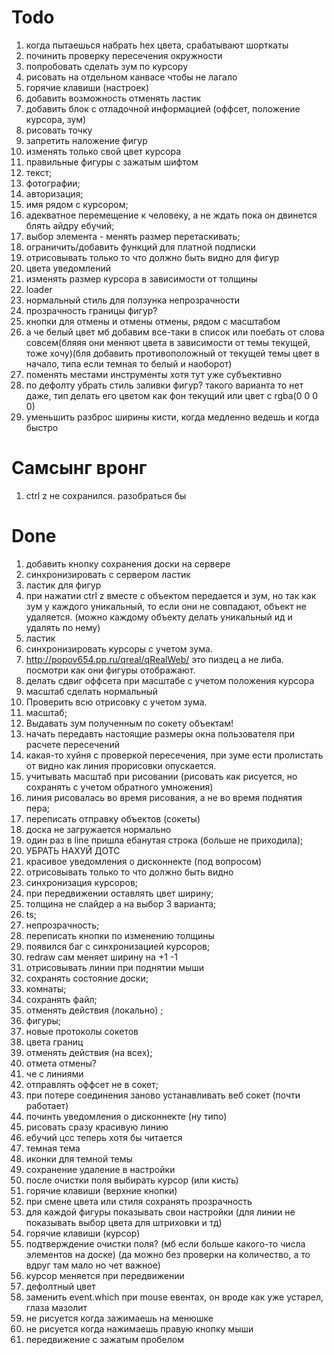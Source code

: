 # Todo

1.  когда пытаешься набрать hex цвета, срабатывают шорткаты
2.  починить проверку пересечения окружности
3.  попробовать сделать зум по курсору
4.  рисовать на отдельном канвасе чтобы не лагало
6.  горячие клавиши (настроек)
7.  добавить возможность отменять ластик
8.  добавить блок с отладочной информацией (оффсет, положение курсора, зум)
9.  рисовать точку
10. запретить наложение фигур
11. изменять только свой цвет курсора
12. правильные фигуры с зажатым шифтом
13. текст;
14. фотографии;
15. авторизация;
16. имя рядом с курсором;
18. адекватное перемещение к человеку, а не ждать пока он двинется блять айдру ебучий;
19. выбор элемента - менять размер перетаскивать;
19. ограничить/добавить функций для платной подписки
20. отрисовывать только то что должно быть видно для фигур
22. цвета уведомлений
23. изменять размер курсора в зависимости от толщины
24. loader
25. нормальный стиль для ползунка непрозрачности
26. прозрачность границы фигур?
26. кнопки для отмены и отмены отмены, рядом с масштабом
27. а че белый цвет мб добавим все-таки в список или поебать от слова совсем(бляяя они меняют цвета в зависимости от темы текущей, тоже хочу)(бля добавить противоположный от текущей темы цвет в начало, типа если темная то белый и наоборот)
28. поменять местами инструменты хотя тут уже субъективно
29. по дефолту убрать стиль заливки фигур? такого варианта то нет даже, тип делать его цветом как фон текущий или цвет с rgba(0 0 0 0)
30. уменьшить разброс ширины кисти, когда медленно ведешь и когда быстро

# Самсынг вронг

1. ctrl z не сохранился. разобраться бы

# Done

1.  добавить кнопку сохранения доски на сервере
2.  синхронизировать с сервером ластик
3.  ластик для фигур
4.  при нажатии ctrl z вместе с объектом передается и зум, но так как зум у каждого уникальный, то если они не совпадают, объект не удаляется. (можно каждому объекту делать уникальный ид и удалять по нему)
5.  ластик
6.  синхронизировать курсоры с учетом зума.
7.  http://popov654.pp.ru/qreal/qRealWeb/ это пиздец а не либа. посмотри как они фигуры отображают.
8.  делать сдвиг оффсета при масштабе с учетом положения курсора
9.  масштаб сделать нормальный
10. Проверить всю отрисовку с учетом зума.
11. масштаб;
12. Выдавать зум полученным по сокету объектам!
13. начать передавть настоящие размеры окна пользователя при расчете пересечений
14. какая-то хуйня с проверкой пересечения, при зуме ести пролистать от видно как линия прорисовки опускается.
15. учитывать масштаб при рисовании (рисовать как рисуется, но сохранять с учетом обратного умножения)
16. линия рисовалась во время рисования, а не во время поднятия пера;
17. переписать отправку объектов (сокеты)
18. доска не загружается нормально
19. один раз в line пришла ебанутая строка (больше не приходила);
20. УБРАТЬ НАХУЙ ДОТС
21. красивое уведомления о дисконнекте (под вопросом)
22. отрисовывать только то что должно быть видно
23. синхронизация курсоров;
24. при передвижении оставлять цвет ширину;
25. толщина не слайдер а на выбор 3 варианта;
26. ts;
27. непрозрачность;
28. переписать кнопки по изменению толщины
29. появился баг с синхронизацией курсоров;
30. redraw сам меняет ширину на +1 -1
31. отрисовывать линии при поднятии мыши
32. сохранять состояние доски;
33. комнаты;
34. сохранять файл;
35. отменять действия (локально) ;
36. фигуры;
37. новые протоколы сокетов
38. цвета границ
39. отменять действия (на всех);
40. отмета отмены?
41. че с линиями
42. отправлять оффсет не в сокет;
43. при потере соединения заново устанавливать веб сокет (почти работает)
44. починть уведомления о дисконнекте (ну типо)
45. рисовать сразу красивую линию
46. ебучий цсс теперь хотя бы читается
47. темная тема
48. иконки для темной темы
49. сохранение удаление в настройки
50. после очистки поля выбирать курсор (или кисть)
51. горячие клавиши (верхние кнопки)
52. при смене цвета или стиля сохранять прозрачность
53. для каждой фигуры показывать свои настройки (для линии не показывать выбор цвета для штриховки и тд)
54. горячие клавиши (курсор)
55. подтверждение очистки поля? (мб если больше какого-то числа элементов на доске) (да можно без проверки на количество, а то вдруг там мало но чет важное)
56. курсор меняется при передвижении
57. дефолтный цвет
58. заменить event.which при mouse евентах, он вроде как уже устарел, глаза мазолит
59. не рисуется когда зажимаешь на менюшке
60. не рисуется когда нажимаешь правую кнопку мыши
61. передвижение с зажатым пробелом
